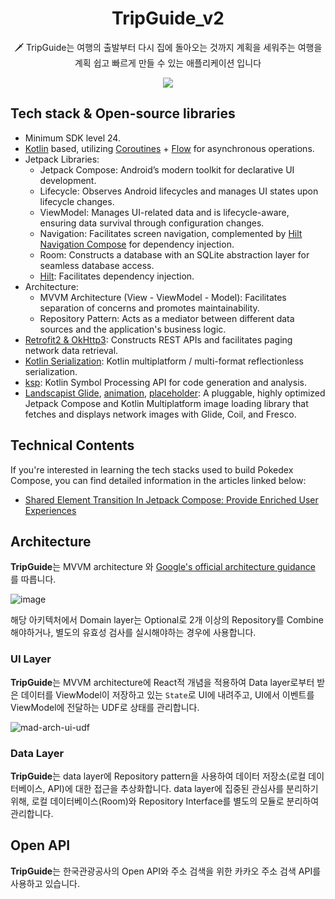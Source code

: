 <h1 align="center">TripGuide_v2</h1>

<p align="center">  
🗡️ TripGuide는 여행의 출발부터 다시 집에 돌아오는 것까지 계획을 세워주는 여행을 계획 쉽고 빠르게 만들 수 있는 애플리케이션 입니다
</p>

<p align="center">
<img src="previews/screenshot.png"/>
</p>

## Tech stack & Open-source libraries
- Minimum SDK level 24.
- [Kotlin](https://kotlinlang.org/) based, utilizing [Coroutines](https://github.com/Kotlin/kotlinx.coroutines) + [Flow](https://kotlin.github.io/kotlinx.coroutines/kotlinx-coroutines-core/kotlinx.coroutines.flow/) for asynchronous operations.
- Jetpack Libraries:
  - Jetpack Compose: Android’s modern toolkit for declarative UI development.
  - Lifecycle: Observes Android lifecycles and manages UI states upon lifecycle changes.
  - ViewModel: Manages UI-related data and is lifecycle-aware, ensuring data survival through configuration changes.
  - Navigation: Facilitates screen navigation, complemented by [Hilt Navigation Compose](https://developer.android.com/jetpack/compose/libraries#hilt) for dependency injection.
  - Room: Constructs a database with an SQLite abstraction layer for seamless database access.
  - [Hilt](https://dagger.dev/hilt/): Facilitates dependency injection.
- Architecture:
  - MVVM Architecture (View - ViewModel - Model): Facilitates separation of concerns and promotes maintainability.
  - Repository Pattern: Acts as a mediator between different data sources and the application's business logic.
- [Retrofit2 & OkHttp3](https://github.com/square/retrofit): Constructs REST APIs and facilitates paging network data retrieval.
- [Kotlin Serialization](https://github.com/Kotlin/kotlinx.serialization): Kotlin multiplatform / multi-format reflectionless serialization.
- [ksp](https://github.com/google/ksp): Kotlin Symbol Processing API for code generation and analysis.
- [Landscapist Glide](https://github.com/skydoves/landscapist#glide), [animation](https://github.com/skydoves/landscapist#animation), [placeholder](https://github.com/skydoves/landscapist#placeholder): A pluggable, highly optimized Jetpack Compose and Kotlin Multiplatform image loading library that fetches and displays network images with Glide, Coil, and Fresco.

## Technical Contents

If you're interested in learning the tech stacks used to build Pokedex Compose, you can find detailed information in the articles linked below:

- [Shared Element Transition In Jetpack Compose: Provide Enriched User Experiences](https://medium.com/@skydoves/shared-element-transition-in-jetpack-compose-provide-enriched-user-experiences-163d4e435869)


## Architecture
**TripGuide**는 MVVM architecture 와 [Google's official architecture guidance](https://developer.android.com/topic/architecture) 를 따릅니다.

![image](https://github.com/user-attachments/assets/2319b1bc-70be-4f4f-969c-49c540d2fcd5)

해당 아키텍처에서 Domain layer는 Optional로 2개 이상의 Repository를 Combine 해야하거나, 별도의 유효성 검사를 실시해야하는 경우에 사용합니다.

### UI Layer

**TripGuide**는 MVVM architecture에 React적 개념을 적용하여 Data layer로부터 받은 데이터를 ViewModel이 저장하고 있는 `State`로 UI에 내려주고, UI에서 이벤트를 ViewModel에 전달하는 UDF로 상태를 관리합니다.

![mad-arch-ui-udf](https://github.com/user-attachments/assets/7013c714-2c13-4299-9450-5589552b27d1)

### Data Layer

**TripGuide**는 data layer에 Repository pattern을 사용하여 데이터 저장소(로컬 데이터베이스, API)에 대한 접근을 추상화합니다. data layer에 집중된 관심사를 분리하기 위해, 로컬 데이터베이스(Room)와 Repository Interface를 별도의 모듈로 분리하여 관리합니다.


## Open API

**TripGuide**는 한국관광공사의 Open API와 주소 검색을 위한 카카오 주소 검색 API를 사용하고 있습니다.
